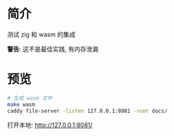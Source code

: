 # 简介

测试 zig 和 wasm 的集成

**警告**: 这不是最佳实践, 有内存泄漏

# 预览

```sh
# 生成 wasm 文件
make wasm
caddy file-server -listen 127.0.0.1:8081 -root docs/
```

打开本地: <http://127.0.0.1:8081/>
